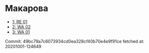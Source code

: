 # Макарова
- [1: RE 01](1.md)
- [2: WA 02](2.md)
- [3: WA 01](3.md)

Commit: 49bc79a7c6073934cd0ea328cf40b70e4e9f91ce
 fetched at: 20201001-124649
